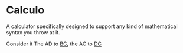 # Calculo
A calculator specifically designed to support any kind of mathematical syntax
you throw at it.

Consider it The AD to [BC](https://www.gnu.org/software/bc/), the AC to [DC](https://packages.debian.org/jessie/dc)
